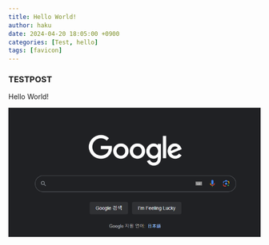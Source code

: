 ```yaml
---
title: Hello World!
author: haku
date: 2024-04-20 18:05:00 +0900
categories: [Test, hello]
tags: [favicon]
---
```

### TESTPOST
Hello World!

![image-20240421024305232](../assets/img/post/2024-04-20-hello-world/image-20240421024305232.png)